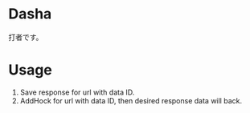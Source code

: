 # Dasha

打者です。

# Usage
1. Save response for url with data ID.
2. AddHock for url with data ID, then desired response data will back.
